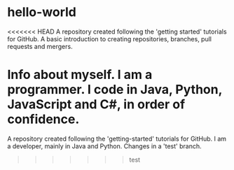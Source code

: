 # hello-world
<<<<<<< HEAD
A repository created following the 'getting started' tutorials for GitHub. A basic introduction to creating repositories, branches, pull requests and mergers.

Info about myself.
I am a programmer. I code in Java, Python, JavaScript and C#, in order of confidence.
=======
A repository created following the 'getting-started' tutorials for GitHub.
I am a developer, mainly in Java and Python.
Changes in a 'test' branch.
>>>>>>> test
